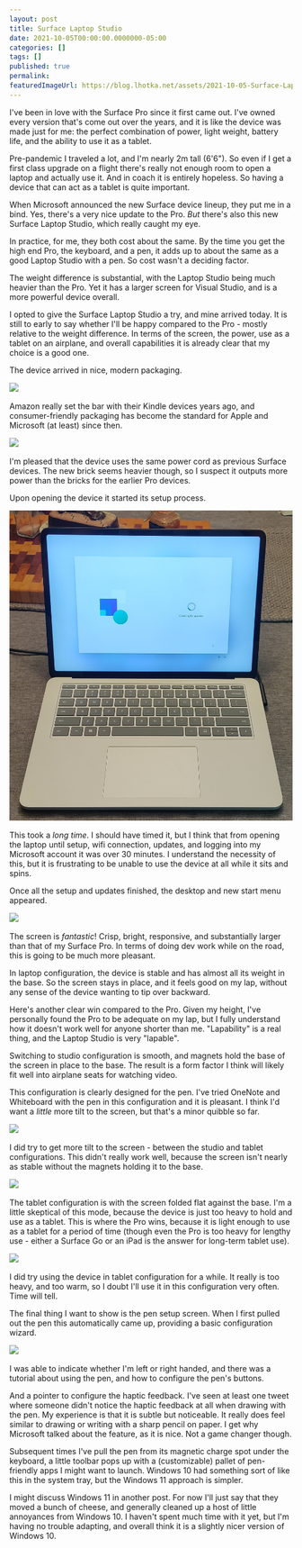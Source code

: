 ```yaml
---
layout: post
title: Surface Laptop Studio
date: 2021-10-05T00:00:00.0000000-05:00
categories: []
tags: []
published: true
permalink: 
featuredImageUrl: https://blog.lhotka.net/assets/2021-10-05-Surface-Laptop-Studio/closed-box.png
---
```

I've been in love with the Surface Pro since it first came out. I've owned every version that's come out over the years, and it is like the device was made just for me: the perfect combination of power, light weight, battery life, and the ability to use it as a tablet.

Pre-pandemic I traveled a lot, and I'm nearly 2m tall (6'6"). So even if I get a first class upgrade on a flight there's really not enough room to open a laptop and actually use it. And in coach it is entirely hopeless. So having a device that can act as a tablet is quite important.

When Microsoft announced the new Surface device lineup, they put me in a bind. Yes, there's a very nice update to the Pro. _But_ there's also this new Surface Laptop Studio, which really caught my eye.

In practice, for me, they both cost about the same. By the time you get the high end Pro, the keyboard, and a pen, it adds up to about the same as a good Laptop Studio with a pen. So cost wasn't a deciding factor.

The weight difference is substantial, with the Laptop Studio being much heavier than the Pro. Yet it has a larger screen for Visual Studio, and is a more powerful device overall.

I opted to give the Surface Laptop Studio a try, and mine arrived today. It is still to early to say whether I'll be happy compared to the Pro - mostly relative to the weight difference. In terms of the screen, the power, use as a tablet on an airplane, and overall capabilities it is already clear that my choice is a good one.

The device arrived in nice, modern packaging. 

![](/assets/2021-10-05-Surface-Laptop-Studio/closed-box.png)

Amazon really set the bar with their Kindle devices years ago, and consumer-friendly packaging has become the standard for Apple and Microsoft (at least) since then.

![](/assets/2021-10-05-Surface-Laptop-Studio/open-box.png)

I'm pleased that the device uses the same power cord as previous Surface devices. The new brick seems heavier though, so I suspect it outputs more power than the bricks for the earlier Pro devices.

Upon opening the device it started its setup process.

![](/assets/2021-10-05-Surface-Laptop-Studio/setup.png)

This took a _long time_. I should have timed it, but I think that from opening the laptop until setup, wifi connection, updates, and logging into my Microsoft account it was over 30 minutes. I understand the necessity of this, but it is frustrating to be unable to use the device at all while it sits and spins.

Once all the setup and updates finished, the desktop and new start menu appeared.

![](/assets/2021-10-05-Surface-Laptop-Studio/start.png)

The screen is _fantastic_! Crisp, bright, responsive, and substantially larger than that of my Surface Pro. In terms of doing dev work while on the road, this is going to be much more pleasant.

In laptop configuration, the device is stable and has almost all its weight in the base. So the screen stays in place, and it feels good on my lap, without any sense of the device wanting to tip over backward.

Here's another clear win compared to the Pro. Given my height, I've personally found the Pro to be adequate on my lap, but I fully understand how it doesn't work well for anyone shorter than me. "Lapability" is a real thing, and the Laptop Studio is very "lapable".

Switching to studio configuration is smooth, and magnets hold the base of the screen in place to the base. The result is a form factor I think will likely fit well into airplane seats for watching video.

This configuration is clearly designed for the pen. I've tried OneNote and Whiteboard with the pen in this configuration and it is pleasant. I think I'd want a _little_ more tilt to the screen, but that's a minor quibble so far.

![](/assets/2021-10-05-Surface-Laptop-Studio/studio.png)

I did try to get more tilt to the screen - between the studio and tablet configurations. This didn't really work well, because the screen isn't nearly as stable without the magnets holding it to the base.

![](/assets/2021-10-05-Surface-Laptop-Studio/middle.png)

The tablet configuration is with the screen folded flat against the base. I'm a little skeptical of this mode, because the device is just too heavy to hold and use as a tablet. This is where the Pro wins, because it is light enough to use as a tablet for a period of time (though even the Pro is too heavy for lengthy use - either a Surface Go or an iPad is the answer for long-term tablet use).

![](/assets/2021-10-05-Surface-Laptop-Studio/tablet.png)

I did try using the device in tablet configuration for a while. It really is too heavy, and too warm, so I doubt I'll use it in this configuration very often. Time will tell.

The final thing I want to show is the pen setup screen. When I first pulled out the pen this automatically came up, providing a basic configuration wizard.

![](/assets/2021-10-05-Surface-Laptop-Studio/pen-config.png)

I was able to indicate whether I'm left or right handed, and there was a tutorial about using the pen, and how to configure the pen's buttons.

And a pointer to configure the haptic feedback. I've seen at least one tweet where someone didn't notice the haptic feedback at all when drawing with the pen. My experience is that it is subtle but noticeable. It really does feel similar to drawing or writing with a sharp pencil on paper. I get why Microsoft talked about the feature, as it is nice. Not a game changer though.

Subsequent times I've pull the pen from its magnetic charge spot under the keyboard, a little toolbar pops up with a (customizable) pallet of pen-friendly apps I might want to launch. Windows 10 had something sort of like this in the system tray, but the Windows 11 approach is simpler.

I might discuss Windows 11 in another post. For now I'll just say that they moved a bunch of cheese, and generally cleaned up a host of little annoyances from Windows 10. I haven't spent much time with it yet, but I'm having no trouble adapting, and overall think it is a slightly nicer version of Windows 10.
